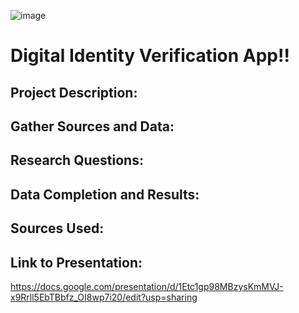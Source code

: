 ![image](https://user-images.githubusercontent.com/114365472/229325448-949d52dc-88c0-44d1-8607-24bd1513f6ef.png)


# Digital Identity Verification App!!

## Project Description:


## Gather Sources and Data:


## Research Questions:


## Data Completion and Results:


## Sources Used: 

## Link to Presentation:
https://docs.google.com/presentation/d/1Etc1gp98MBzysKmMVJ-x9Rrll5EbTBbfz_OI8wp7i20/edit?usp=sharing
